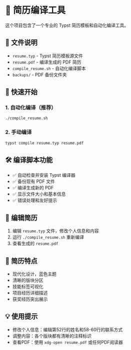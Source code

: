 # 📄 简历编译工具

这个项目包含了一个专业的 Typst 简历模板和自动化编译工具。

## 📁 文件说明

- `resume.typ` - Typst 简历模板源文件
- `resume.pdf` - 编译生成的 PDF 简历
- `compile_resume.sh` - 自动化编译脚本
- `backups/` - PDF 备份文件夹

## 🚀 快速开始

### 1. 自动化编译（推荐）
```bash
./compile_resume.sh
```

### 2. 手动编译
```bash
typst compile resume.typ resume.pdf
```

## 🛠️ 编译脚本功能

- ✅ 自动检查并安装 Typst 编译器
- ✅ 备份现有 PDF 文件
- ✅ 编译生成新的 PDF
- ✅ 显示文件大小和基本信息
- ✅ 错误处理和友好提示

## 📝 编辑简历

1. 编辑 `resume.typ` 文件，修改个人信息和内容
2. 运行 `./compile_resume.sh` 重新编译
3. 查看生成的 `resume.pdf`

## 🎯 简历特点

- 现代化设计，蓝色主题
- 清晰的版块分区
- 技能标签可视化
- 项目经历详细描述
- 获奖经历突出展示

## 💡 使用提示

- 修改个人信息：编辑第52行的姓名和58-60行的联系方式
- 调整内容：各个版块都有清晰的注释标识
- 查看PDF：使用 `xdg-open resume.pdf` 或任何PDF阅读器
